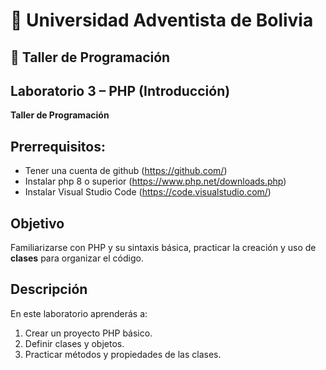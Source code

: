 # 🏫 Universidad Adventista de Bolivia

## 📘 Taller de Programación

## Laboratorio 3 – PHP (Introducción)
**Taller de Programación**

## Prerrequisitos:
- Tener una cuenta de github (https://github.com/)
- Instalar php 8 o superior (https://www.php.net/downloads.php)
- Instalar Visual Studio Code (https://code.visualstudio.com/)

## Objetivo
Familiarizarse con PHP y su sintaxis básica, practicar la creación y uso de **clases** para organizar el código.

## Descripción
En este laboratorio aprenderás a:

1. Crear un proyecto PHP básico.
2. Definir clases y objetos.
3. Practicar métodos y propiedades de las clases.
